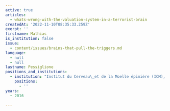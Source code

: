 ```yaml
---
active: true
articles:
  - whats-wrong-with-the-valuation-system-in-a-terrorist-brain
createdAt: '2022-11-10T08:35:33.259Z'
exerpt: ''
firstname: Mathias
is_institution: false
issue:
  - content/issues/brains-that-pull-the-triggers.md
language:
  - null
  - null
lastname: Pessiglione
positions_and_institutions:
  - institution: "Institut du Cerveau\_et de la Moelle épinière (ICM), France"
    positions:
      - ''
years:
  - 2016

---
```

